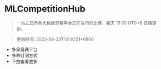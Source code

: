 # MLCompetitionHub

> 一站式显示各大数据竞赛平台正在进行的比赛，每天 16:00 UTC+8 自动更新。
  
> 更新时间: 2023-08-23T16:00:51+0800 

* 多家竞赛平台
* 多种订阅方式
* 下拉查看更多